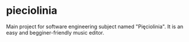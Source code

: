 # pieciolinia
Main project for software engineering subject named "Pięciolinia". It is an easy and begginer-friendly music editor.
